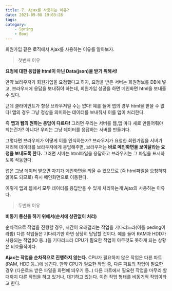 ```yaml
---
title: 7. Ajax를 사용하는 이유?
date: 2021-09-08 19:03:28
tags:
category:
    - Spring
    - Boot
---
```

회원가입 같은 로직에서 Ajax를 사용하는 이유를 알아보자.

> 첫번째 이유

**요청에 대한 응답을 html이 아닌 Data(json)을 받기 위해서!**


만약 브라우저가 회원가입을 요청했다고 하자,
요청을 받은 서버는 회원정보를 DB에 넣고, 브라우저에 응답을 보내줘야 하는데,
회원가입 성공을 하면 메인화면 html을 보내줄 수 있다.


근데 클라이언트가 항상 브라우저일 수는 없다!
예를 들어 앱의 경우 html을 받을 수 없다!
앱의 경우 그냥 정상을 의미하는 데이터를 보내줘서 이를 앱이 처리한다.


즉 **앱과 웹의 원하는 응답이 다르다!**
그러면 우리는 서버를 웹,앱 마다 새로 만들어줘야되는건가?
아니다! 우리는 그냥 데이터를 응답하는 서버를 만들거다.


그렇다면 브라우저가 어떻게 이를 인식하는가?
브라우저가 요청한 회원가입을 서버가 처리해 데이터를 브라우저에게 응답해주면,
브라우저는 **바로 메인화면을 보여달라는 요청을 보내도록 한다.**
그러면 서버는 html파일을 응답하고 브라우저는 그 파일을 표시하도록 작동한다.


앱은 그냥 데이터 받으면 자기가 메인화면을 띄울 수 있으므로
(즉 html파일을 요청하지 않아도 되므로)
즉시 메인화면으로 이동한다.


이렇게 앱과 웹에서 모두 데이터를 응답받을 수 있게 처리하는게 Ajax의 사용하는 이유다.


> 두번째 이유

**비동기 통신을 하기 위해서(순서에 상관없이 처리)**


순차적으로 작업을 진행할 경우, 시간이 오래걸리는 작업을 기다리느라(이를 peding이라함)
다른 작업들은 기다리기만 하면 상당히 답답할 것이다.
예를 들어 RAM과 HDD가 사용되는 작업(IO 등..)을 기다리느라 
CPU가 필요한 작업이 아무것도 못하게 되는 상황은 비효율적이다.


**Ajax는 작업을 순차적으로 진행하지 않는다.**
CPU가 필요하지 않은 작업은 다른 파트(RAM, HDD 등..)에 넘긴다.
만약 CPU가 필요한 작업 중, 다른 파트의 작업이 필요한 경우
(다운로드 받은 파일을 화면에 띄우기 등..)
다른 파트에서 필요한 작업을 마무리 할 때까지 다른 작업을 하고 있거나, 대기하고 있는다.
이런 작업 형태를 비동기적 작업이라고 한다.